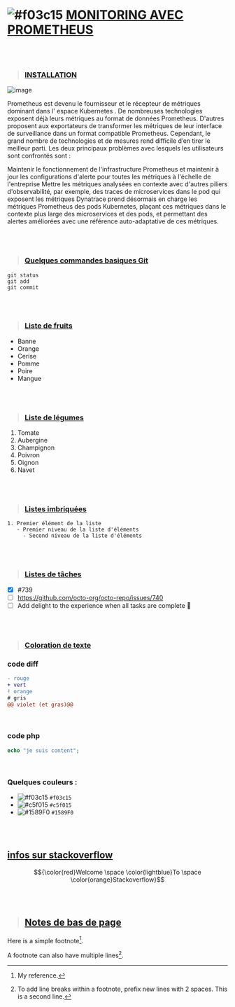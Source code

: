 # ![#f03c15](https://placehold.co/15x15/f03c15/f03c15.png) [MONITORING AVEC PROMETHEUS](#)

<br/>
<br/>

> ### [INSTALLATION](#)

![image](https://github.com/abiForSofteam/prometheus/assets/56606441/6479c9ae-f9e2-4837-9ec7-1da4bdc1a940)

Prometheus est devenu le fournisseur et le récepteur de métriques dominant dans l' espace Kubernetes . De nombreuses technologies exposent déjà leurs métriques au format de données Prometheus. D'autres proposent aux exportateurs de transformer les métriques de leur interface de surveillance dans un format compatible Prometheus. Cependant, le grand nombre de technologies et de mesures rend difficile d’en tirer le meilleur parti. Les deux principaux problèmes avec lesquels les utilisateurs sont confrontés sont :

Maintenir le fonctionnement de l'infrastructure Prometheus et maintenir à jour les configurations d'alerte pour toutes les métriques à l'échelle de l'entreprise
Mettre les métriques analysées en contexte avec d'autres piliers d'observabilité, par exemple, des traces de microservices dans le pod qui exposent les métriques
Dynatrace prend désormais en charge les métriques Prometheus des pods Kubernetes, plaçant ces métriques dans le contexte plus large des microservices et des pods, et permettant des alertes améliorées avec une référence auto-adaptative de ces métriques.


<br/>
<br/>

> ### [Quelques commandes basiques Git](#)
```git
git status
git add
git commit
```

<br/>
<br/>

> ### [Liste de fruits](#)
- Banne
- Orange
- Cerise
- Pomme
- Poire
- Mangue

<br/>
<br/>


> ### [Liste de légumes](#)
1. Tomate
1. Aubergine
1. Champignon
1. Poivron
1. Oignon
1. Navet

<br/>
<br/>


> ### [Listes imbriquées](#)
```
1. Premier élément de la liste
   - Premier niveau de la liste d'éléments
     - Second niveau de la liste d'éléments
```

<br/>
<br/>

> ### [Listes de tâches](#)
- [x] #739
- [ ] https://github.com/octo-org/octo-repo/issues/740
- [ ] Add delight to the experience when all tasks are complete :tada:

<br/>
<br/>


> ### [Coloration de texte](#)
### code diff ###
```diff
- rouge
+ vert
! orange
# gris
@@ violet (et gras)@@
```

<br />

### code php ###
```php
echo "je suis content";
```

<br />

### Quelques couleurs : ###

- ![#f03c15](https://placehold.co/15x15/f03c15/f03c15.png) `#f03c15`
- ![#c5f015](https://placehold.co/15x15/c5f015/c5f015.png) `#c5f015`
- ![#1589F0](https://placehold.co/15x15/1589F0/1589F0.png) `#1589F0`


<br />
<br />



## [infos sur stackoverflow](https://stackoverflow.com/questions/11509830/how-to-add-color-to-githubs-readme-md-file)
$${\color{red}Welcome \space \color{lightblue}To \space \color{orange}Stackoverflow}$$

<br/>
<br/>

> ## [Notes de bas de page](#)


Here is a simple footnote[^1].

A footnote can also have multiple lines[^2].

[^1]: My reference.
[^2]: To add line breaks within a footnote, prefix new lines with 2 spaces.
  This is a second line.


